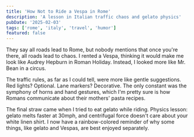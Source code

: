 ```yaml
---
title: 'How Not to Ride a Vespa in Rome'
description: 'A lesson in Italian traffic chaos and gelato physics'
pubDate: '2025-02-03'
tags: ['rome', 'italy', 'travel', 'humor']
featured: false
---
```


They say all roads lead to Rome, but nobody mentions that once you're there, all roads lead to chaos. I rented a Vespa, thinking it would make me look like Audrey Hepburn in Roman Holiday. Instead, I looked more like Mr. Bean in a circus.

The traffic rules, as far as I could tell, were more like gentle suggestions. Red lights? Optional. Lane markers? Decorative. The only constant was the symphony of horns and hand gestures, which I'm pretty sure is how Romans communicate about their mothers' pasta recipes.

The final straw came when I tried to eat gelato while riding. Physics lesson: gelato melts faster at 30mph, and centrifugal force doesn't care about your white linen shirt. I now have a rainbow-colored reminder of why some things, like gelato and Vespas, are best enjoyed separately.
